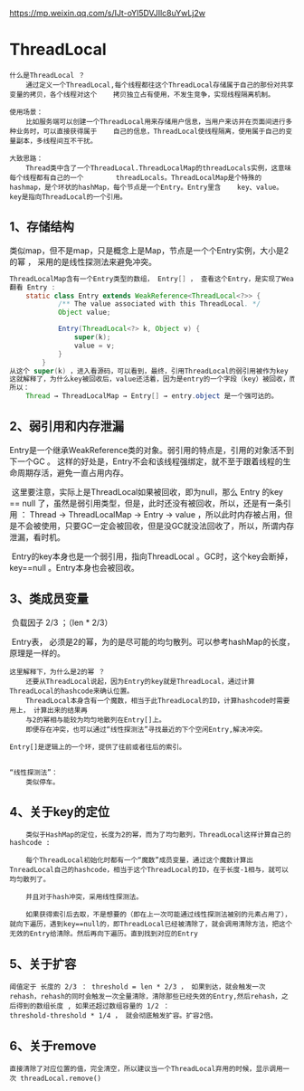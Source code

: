 

https://mp.weixin.qq.com/s/IJt-oYl5DVJIlc8uYwLj2w

# ThreadLocal



```
什么是ThreadLocal ？
	通过定义一个ThreadLocal,每个线程都往这个ThreadLocal存储属于自己的那份对共享变量的拷贝，各个线程对这个	  拷贝独立占有使用，不发生竞争，实现线程隔离机制。
	
使用场景：
	比如服务端可以创建一个ThreadLocal用来存储用户信息，当用户来访并在页面间进行多种业务时，可以直接获得属于	 自己的信息，ThreadLocal使线程隔离，使用属于自己的变量副本，多线程间互不干扰。

大致思路：
	Thread类中含了一个ThreadLocal.ThreadLocalMap的threadLocals实例，这意味每个线程都有自己的一个		threadLocals。ThreadLocalMap是个特殊的hashmap，是个环状的hashMap，每个节点是一个Entry。Entry里含	 key、value。key是指向ThreadLocal的一个引用。	

```



## 1、存储结构

​	类似map，但不是map，只是概念上是Map，节点是一个个Entry实例，大小是2的幂 ， 采用的是线性探测法来避免冲突。

```java
ThreadLocalMap含有一个Entry类型的数组， Entry[] ， 查看这个Entry，是实现了WeakReferance的类
翻看 Entry :
	static class Entry extends WeakReference<ThreadLocal<?>> {
            /** The value associated with this ThreadLocal. */
            Object value;

            Entry(ThreadLocal<?> k, Object v) {
                super(k);
                value = v;
            }
        }
从这个 super(k) ，进入看源码，可以看到，最终，引用ThreadLocal的弱引用被作为key
这就解释了，为什么key被回收后，value还活着，因为是entry的一个字段（key）被回收，而不是整个entry！！！！
所以：
	Thread → ThreadLocalMap → Entry[] → entry.object 是一个强可达的。 
```







## 2、弱引用和内存泄漏

​	Entry是一个继承WeakReference类的对象。弱引用的特点是，引用的对象活不到下一个GC 。 这样的好处是，Entry不会和该线程强绑定，就不至于跟着线程的生命周期存活，避免一直占用内存。

​	这里要注意，实际上是ThreadLocal如果被回收，即为null，那么 Entry 的key == null 了，虽然是弱引用类型，但是，此时还没有被回收，所以，还是有一条引用 ： Thread -> ThreadLocalMap -> Entry -> value ，所以此时内存被占用，但是不会被使用，只要GC一定会被回收，但是没GC就没法回收了，所以，所谓内存泄漏，看时机。

​	Entry的key本身也是一个弱引用，指向ThreadLocal 。GC时，这个key会断掉，key==null 。Entry本身也会被回收。







## 3、类成员变量

​	负载因子 2/3 ；（len * 2/3）

​	Entry表， 必须是2的幂，为的是尽可能的均匀散列。可以参考hashMap的长度，原理是一样的。

```
这里解释下，为什么是2的幂 ？
	还要从ThreadLocal说起，因为Entry的key就是ThreadLocal，通过计算ThreadLocal的hashcode来确认位置。
	ThreadLocal本身含有一个魔数，相当于此ThreadLocal的ID，计算hashcode时需要用上， 计算出来的结果再
	与2的幂相与能较为均匀地散列在Entry[]上。
	即便存在冲突，也可以通过“线性探测法”寻找最近的下个空闲Entry,解决冲突。

Entry[]是逻辑上的一个环，提供了往前或者往后的索引。

	
“线性探测法”：
	类似停车。
```





## 4、关于key的定位

```
	类似于HashMap的定位，长度为2的幂，而为了均匀散列，ThreadLocal这样计算自己的hashcode :
	
	每个ThreadLocal初始化时都有一个“魔数”成员变量，通过这个魔数计算出TnreadLocal自己的hashcode，相当于这个ThreadLocal的ID，在于长度-1相与，就可以均匀散列了。
	
	并且对于hash冲突，采用线性探测法。
	
	如果获得索引后去取，不是想要的（即在上一次可能通过线性探测法被别的元素占用了），就向下遍历，遇到key==null的，即ThreadLocal已经被清除了，就会调用清除方法，把这个无效的Entry给清除。然后再向下遍历。直到找到对应的Entry
```



## 5、关于扩容

```
阈值定于 长度的 2/3 ： threshold = len * 2/3 ， 如果到达，就会触发一次rehash，rehash的同时会触发一次全量清除，清除那些已经失效的Entry,然后rehash，之后得到的数组长度 , 如果还超过数组容量的 1/2 ： 
threshold-threshold * 1/4 ， 就会彻底触发扩容。扩容2倍。
```



## 6、关于remove

```
直接清除了对应位置的值，完全清空，所以建议当一个ThreadLocal弃用的时候，显示调用一次 threadLocal.remove()
```









